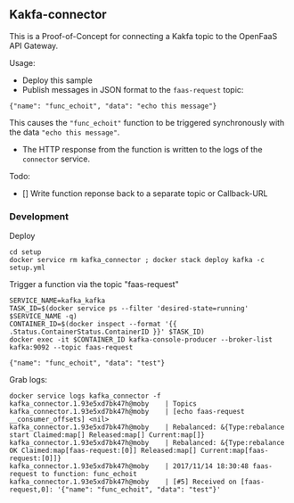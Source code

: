## Kakfa-connector

This is a Proof-of-Concept for connecting a Kakfa topic to the OpenFaaS API Gateway.

Usage:

* Deploy this sample
* Publish messages in JSON format to the `faas-request` topic:

```
{"name": "func_echoit", "data": "echo this message"}
```

This causes the `"func_echoit"` function to be triggered synchronously with the data `"echo this message"`.

* The HTTP response from the function is written to the logs of the `connector` service.

Todo:
- [] Write function reponse back to a separate topic or Callback-URL

### Development

Deploy

```
cd setup
docker service rm kafka_connector ; docker stack deploy kafka -c setup.yml
```

Trigger a function via the topic "faas-request"

```
SERVICE_NAME=kafka_kafka
TASK_ID=$(docker service ps --filter 'desired-state=running' $SERVICE_NAME -q)
CONTAINER_ID=$(docker inspect --format '{{ .Status.ContainerStatus.ContainerID }}' $TASK_ID)
docker exec -it $CONTAINER_ID kafka-console-producer --broker-list kafka:9092 --topic faas-request

{"name": "func_echoit", "data": "test"}
```

Grab logs:

```
docker service logs kafka_connector -f
kafka_connector.1.93e5xd7bk47h@moby    | Topics
kafka_connector.1.93e5xd7bk47h@moby    | [echo faas-request __consumer_offsets] <nil>
kafka_connector.1.93e5xd7bk47h@moby    | Rebalanced: &{Type:rebalance start Claimed:map[] Released:map[] Current:map[]}
kafka_connector.1.93e5xd7bk47h@moby    | Rebalanced: &{Type:rebalance OK Claimed:map[faas-request:[0]] Released:map[] Current:map[faas-request:[0]]}
kafka_connector.1.93e5xd7bk47h@moby    | 2017/11/14 18:30:48 faas-request to function: func_echoit
kafka_connector.1.93e5xd7bk47h@moby    | [#5] Received on [faas-request,0]: '{"name": "func_echoit", "data": "test"}'
```
